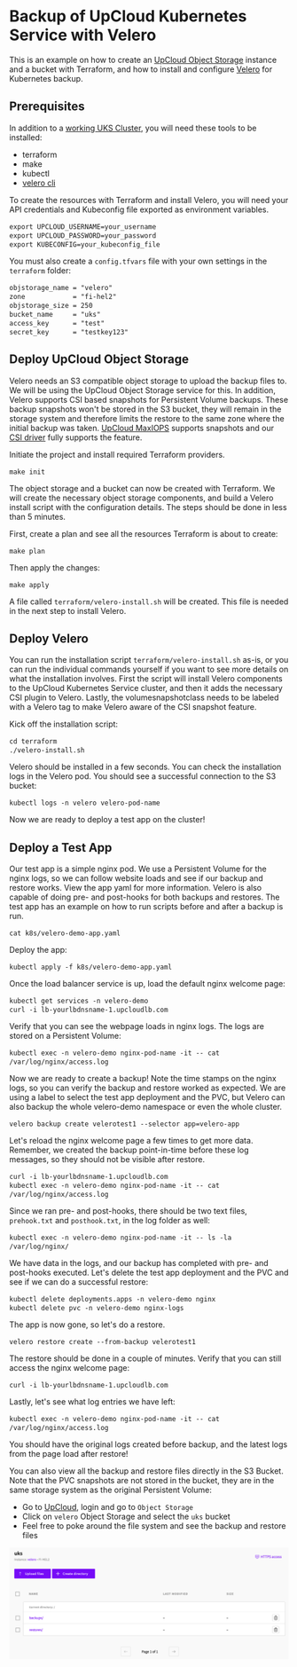 # Backup of UpCloud Kubernetes Service with Velero

This is an example on how to create an [UpCloud Object Storage](https://upcloud.com/products/object-storage) instance and a bucket with Terraform, and how to install and configure [Velero](https://velero.io/) for Kubernetes backup.  

## Prerequisites

In addition to a [working UKS Cluster](https://upcloud.com/products/managed-kubernetes), you will need these tools to be installed:

* terraform
* make
* kubectl
* [velero cli](https://velero.io/docs/main/basic-install/#install-the-cli)

To create the resources with Terraform and install Velero, you will need your API credentials and Kubeconfig file exported as environment variables.

```text
export UPCLOUD_USERNAME=your_username
export UPCLOUD_PASSWORD=your_password
export KUBECONFIG=your_kubeconfig_file
```

You must also create a `config.tfvars` file with your own settings in the `terraform` folder:

```text
objstorage_name = "velero"
zone            = "fi-hel2"
objstorage_size = 250
bucket_name     = "uks"
access_key      = "test"
secret_key      = "testkey123"
```

## Deploy UpCloud Object Storage

Velero needs an S3 compatible object storage to upload the backup files to. We will be using the UpCloud Object Storage service for this. In addition, Velero supports CSI based snapshots for Persistent Volume backups. These backup snapshots won't be stored in the S3 bucket, they will remain in the storage system and therefore limits the restore to the same zone where the initial backup was taken. [UpCloud MaxIOPS](https://upcloud.com/products/block-storage) supports snapshots and our [CSI driver](https://github.com/UpCloudLtd/upcloud-csi) fully supports the feature.

Initiate the project and install required Terraform providers.

```text
make init
```

The object storage and a bucket can now be created with Terraform. We will create the necessary object storage components, and build a Velero install script with the configuration details. The steps should be done in less than 5 minutes.

First, create a plan and see all the resources Terraform is about to create:

```text
make plan
```

Then apply the changes:

```text
make apply
```

A file called `terraform/velero-install.sh` will be created. This file is needed in the next step to install Velero.

## Deploy Velero

You can run the installation script `terraform/velero-install.sh` as-is, or you can run the individual commands yourself if you want to see more details on what the installation involves. First the script will install Velero components to the UpCloud Kubernetes Service cluster, and then it adds the necessary CSI plugin to Velero. Lastly, the volumesnapshotclass needs to be labeled with a Velero tag to make Velero aware of the CSI snapshot feature.

Kick off the installation script:

```text
cd terraform
./velero-install.sh
```

Velero should be installed in a few seconds. You can check the installation logs in the Velero pod. You should see a successful connection to the S3 bucket:

```text
kubectl logs -n velero velero-pod-name
```

Now we are ready to deploy a test app on the cluster!

## Deploy a Test App

Our test app is a simple nginx pod. We use a Persistent Volume for the nginx logs, so we can follow website loads and see if our backup and restore works. View the app yaml for more information. Velero is also capable of doing pre- and post-hooks for both backups and restores. The test app has an example on how to run scripts before and after a backup is run.

```text
cat k8s/velero-demo-app.yaml
```

Deploy the app:

```text
kubectl apply -f k8s/velero-demo-app.yaml
```

Once the load balancer service is up, load the default nginx welcome page:

```text
kubectl get services -n velero-demo
curl -i lb-yourlbdnsname-1.upcloudlb.com
```

Verify that you can see the webpage loads in nginx logs. The logs are stored on a Persistent Volume:

```text
kubectl exec -n velero-demo nginx-pod-name -it -- cat /var/log/nginx/access.log
```

Now we are ready to create a backup! Note the time stamps on the nginx logs, so you can verify the backup and restore worked as expected. We are using a label to select the test app deployment and the PVC, but Velero can also backup the whole velero-demo namespace or even the whole cluster.

```text
velero backup create velerotest1 --selector app=velero-app 
```

Let's reload the nginx welcome page a few times to get more data. Remember, we created the backup point-in-time before these log messages, so they should not be visible after restore.

```text
curl -i lb-yourlbdnsname-1.upcloudlb.com
kubectl exec -n velero-demo nginx-pod-name -it -- cat /var/log/nginx/access.log
```

Since we ran pre- and post-hooks, there should be two text files, `prehook.txt` and `posthook.txt`, in the log folder as well:

```text
kubectl exec -n velero-demo nginx-pod-name -it -- ls -la /var/log/nginx/
```

We have data in the logs, and our backup has completed with pre- and post-hooks executed. Let's delete the test app deployment and the PVC and see if we can do a successful restore:

```text
kubectl delete deployments.apps -n velero-demo nginx
kubectl delete pvc -n velero-demo nginx-logs
```

The app is now gone, so let's do a restore.

```text
velero restore create --from-backup velerotest1
```

The restore should be done in a couple of minutes. Verify that you can still access the nginx welcome page:

```text
curl -i lb-yourlbdnsname-1.upcloudlb.com
```

Lastly, let's see what log entries we have left:

```text
kubectl exec -n velero-demo nginx-pod-name -it -- cat /var/log/nginx/access.log
```

You should have the original logs created before backup, and the latest logs from the page load after restore!

You can also view all the backup and restore files directly in the S3 Bucket. Note that the PVC snapshots are not stored in the bucket, they are in the same storage system as the original Persistent Volume:

* Go to [UpCloud](https://upcloud.com), login and go to `Object Storage`
* Click on `velero` Object Storage and select the `uks` bucket
* Feel free to poke around the file system and see the backup and restore files

![Velero Bucket](images/velero-bucket.png)
